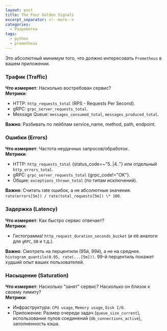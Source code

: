 ```yaml
---
layout: post
title: The Four Golden Signals
excerpt_separator: <!--more-->
categories:
  - Разработка
tags:
  - python
  - prometheus
---
```


Это абсолютный минимум того, что должно интересовать `Prometheus` в вашем приложении.

<!--more-->

### Трафик (Traffic)

**Что измеряет**: Насколько востребован сервис?  
**Метрики**:

- HTTP: `http_requests_total` (RPS - Requests Per Second).
- gRPC: `grpc_server_requests_total`.
- Message Queue: `messages_consumed_total`, `messages_produced_total`.

**Важно**: Разбивать по лейблам service_name, method, path, endpoint.

### Ошибки (Errors)

**Что измеряет**: Частота неудачных запросов/обработок.  
**Метрики**:

- HTTP: `http_requests_total` {status_code=~"5..|4.."} или отдельный `http_errors_total`.
- gRPC: `grpc_server_requests_total` {grpc_code!="OK"}.
- Общие: `exceptions_thrown_total` (по типам исключений).

**Важно**: Считать rate ошибок, а не абсолютные значения. `rate(errors[5m]) / rate(total_requests[5m]) \* 100`.

### Задержка (Latency)

**Что измеряет**: Как быстро сервис отвечает?  
**Метрики**:

- Гистограмма! `http_request_duration_seconds_bucket` (и её аналоги для `gRPC`, `DB` и т.д.).

**Важно**: Смотреть на перцентили (95й, 99й), а не на среднее. `histogram_quantile(0.95, rate(...[5m]))`. 99-й перцентиль покажет худший опыт ваших пользователей.

### Насыщение (Saturation)

**Что измеряет**: Насколько "занят" сервис? Насколько он близок к своему лимиту?  
**Метрики**:

- Инфраструктура: `CPU usage`, `Memory usage`, `Disk I/O`.
- Приложение: Размер очереди задач (`queue_size_current`), использование пулов соединений (`db_connections_active`), заполненность кэша.
